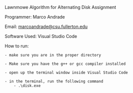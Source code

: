 Lawnmowe Algorithm for Alternating Disk Assignment

Programmer: Marco Andrade 

Email: marcoandrade@csu.fullerton.edu

Software Used: Visual Studio Code

How to run:

    - make sure you are in the proper directory
	
    - Make sure you have the g++ or gcc compiler installed
	
    - open up the terminal window inside Visual Studio Code
	
    - in the terminal, run the following command
        - .\disk.exe
